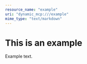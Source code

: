 ```yaml
---
resource_name: "example"
uri: "dynamic_mcp:///example"
mime_type: "text/markdown"
---
```


# This is an example

Example text.